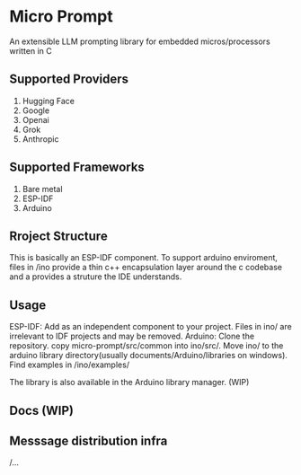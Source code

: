 # Micro Prompt
An extensible LLM prompting library for embedded micros/processors written in C

## Supported Providers
1. Hugging Face
2. Google
3. Openai
4. Grok
5. Anthropic

## Supported Frameworks
1. Bare metal
2. ESP-IDF
3. Arduino

## Rroject Structure
This is basically an ESP-IDF component. To support arduino enviroment, files in /ino provide a thin c++ encapsulation layer around the c codebase and a provides a struture the IDE understands. 

## Usage
ESP-IDF: Add as an independent component to your project. Files in ino/ are irrelevant to IDF projects and may be removed. 
Arduino: Clone the repository. copy micro-prompt/src/common into ino/src/. Move ino/ to the arduino library directory(usually documents/Arduino/libraries on windows). Find examples in /ino/examples/

The library is also available in the Arduino library manager. (WIP)

## Docs (WIP)

## Messsage distribution infra
/...